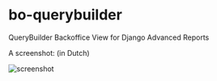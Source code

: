 # bo-querybuilder
QueryBuilder Backoffice View for Django Advanced Reports

A screenshot: (in Dutch)

![screenshot](https://dl.dropboxusercontent.com/u/634220/screenshots/querybuilder.png)
